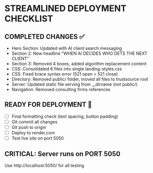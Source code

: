 # STREAMLINED DEPLOYMENT CHECKLIST

## COMPLETED CHANGES ✅
- Hero Section: Updated with AI client search messaging
- Section 2: New headline "WHEN AI DECIDES WHO GETS THE NEXT CLIENT"
- Section 3: Removed 4 boxes, added algorithm replacement content
- CSS: Consolidated 6 files into single landing-styles.css
- CSS: Fixed brace syntax error (521 open = 521 close)
- Directory: Removed public/ folder, moved all files to trustsource root
- Server: Updated static file serving from __dirname (not public/)
- Navigation: Removed consulting firms references

## READY FOR DEPLOYMENT 🚀
- [ ] Final formatting check (text spacing, button padding)
- [ ] Git commit all changes
- [ ] Git push to origin
- [ ] Deploy to render.com
- [ ] Test live site on port 5050

## CRITICAL: Server runs on PORT 5050
Use http://localhost:5050/ for all testing